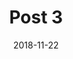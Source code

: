 ---
title: "Post 3"
date: "2018-11-22"
description: "This is a description for post 3."
draft: true
tags:
    - archeology
category:
    - technical remarks
---